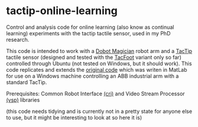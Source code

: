 # tactip-online-learning
Control and analysis code for online learning (also know as continual learning) experiments with the tactip tactile sensor, used in my PhD research.

This code is intended to work with a [Dobot Magician](https://www.dobot-robots.com/products/education/magician.html) robot arm and a [TacTip](https://softroboticstoolkit.com/tactip) tactile sensor (designed and tested with the [TacFoot](https://github.com/Tebazil12/TacFoot) variant only so far) controlled through Ubuntu (not tested on Windows, but it should work). This code replicates and extends the [original code](https://github.com/Tebazil12/phd-arm-code) which was writen in MatLab for use on a Windows machine controlling an ABB industrial arm with a standard TacTip. 

Prerequisites: Common Robot Interface [(cri)](https://github.com/jlloyd237/cri) and Video Stream Processor [(vsp)](https://github.com/jlloyd237/vsp) libraries  

(this code needs tidying and is currently not in a pretty state for anyone else to use, but it might be interesting to look at so here it is)
